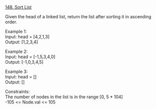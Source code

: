 [148. Sort List](https://leetcode.com/problems/sort-list/)



Given the head of a linked list, return the list after sorting it in ascending order.

 

Example 1:   
Input: head = [4,2,1,3]  
Output: [1,2,3,4]

Example 2:   
Input: head = [-1,5,3,4,0]   
Output: [-1,0,3,4,5] 

Example 3:  
Input: head = []  
Output: []  
 
Constraints:   
The number of nodes in the list is in the range [0, 5 * 104]   
-105 <= Node.val <= 105   
